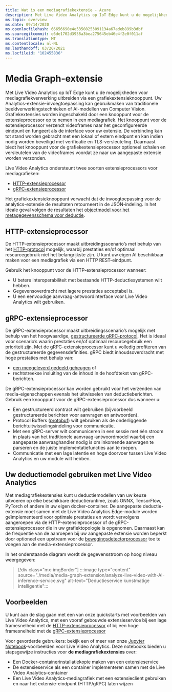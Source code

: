 ```yaml
---
title: Wat is een mediagrafiekextensie - Azure
description: Met Live Video Analytics op IoT Edge kunt u de mogelijkheden voor mediagrafiekverwerking uitbreiden via een grafiekextensieknooppunt.
ms.topic: overview
ms.date: 09/14/2020
ms.openlocfilehash: 66656690e4e53508253091134a67adeb899b3dbf
ms.sourcegitcommit: e6de1702d3958a3bea275645eb46e4f2e0f011af
ms.translationtype: MT
ms.contentlocale: nl-NL
ms.lasthandoff: 03/20/2021
ms.locfileid: "102455836"
---
```

# <a name="media-graph-extension"></a>Media Graph-extensie

Met Live Video Analytics op IoT Edge kunt u de mogelijkheden voor mediagrafiekverwerking uitbreiden via een grafiekextensieknooppunt. Uw Analytics-extensie-invoegtoepassing kan gebruikmaken van traditionele beeldverwerkingstechnieken of AI-modellen van Computer Vision. Grafiekextensies worden ingeschakeld door een knooppunt voor de extensieprocessor op te nemen in een mediagrafiek. Het knooppunt voor de extensieprocessor verzendt videoframes naar het geconfigureerde  eindpunt en fungeert als de interface voor uw extensie. De verbinding kan tot stand worden gebracht met een lokaal of extern eindpunt en kan indien nodig worden beveiligd met verificatie en TLS-versleuteling. Daarnaast biedt het knooppunt voor de grafiekextensieprocessor optioneel schalen en versleutelen van de videoframes voordat ze naar uw aangepaste extensie worden verzonden. 

Live Video Analytics ondersteunt twee soorten extensieprocessors voor mediagrafieken:

* [HTTP-extensieprocessor](media-graph-concept.md#http-extension-processor)
* [gRPC-extensieprocessor](media-graph-concept.md#grpc-extension-processor)

Het grafiekextensieknooppunt verwacht dat de invoegtoepassing voor de analytics-extensie de resultaten retourneert in de JSON-indeling. In het ideale geval volgen de resultaten het [objectmodel voor het metagegevensschema voor deductie](/azure/media-services/live-video-analytics-edge/inference-metadata-schema).

## <a name="http-extension-processor"></a>HTTP-extensieprocessor

De HTTP-extensieprocessor maakt uitbreidingsscenario’s met behulp van het [HTTP-protocol](/azure/media-services/live-video-analytics-edge/http-extension-protocol) mogelijk, waarbij prestaties en/of optimaal resourcegebruik niet het belangrijkste zijn. U kunt uw eigen AI beschikbaar maken voor een mediagrafiek via een HTTP REST-eindpunt. 

Gebruik het knooppunt voor de HTTP-extensieprocessor wanneer:

* U betere interoperabiliteit met bestaande HTTP-deductiesystemen wilt hebben.
* Gegevensoverdracht met lagere prestaties acceptabel is.
* U een eenvoudige aanvraag-antwoordinterface voor Live Video Analytics wilt gebruiken.

## <a name="grpc-extension-processor"></a>gRPC-extensieprocessor

De gRPC-extensieprocessor maakt uitbreidingsscenario’s mogelijk met behulp van het hoogwaardige, [gestructureerde gRPC-protocol](/azure/media-services/live-video-analytics-edge/grpc-extension-protocol). Het is ideaal voor scenario’s waarin prestaties en/of optimaal resourcegebruik een prioriteit zijn. Met de gRPC-extensieprocessor kunt u volledig profiteren van de gestructureerde gegevensdefinities. gRPC biedt inhoudsoverdracht met hoge prestaties met behulp van:

* [een meegeleverd gedeeld geheugen](https://en.wikipedia.org/wiki/Shared_memory) of 
* rechtstreekse insluiting van de inhoud in de hoofdtekst van gRPC-berichten. 

De gRPC-extensieprocessor kan worden gebruikt voor het verzenden van media-eigenschappen evenals het uitwisselen van deductieberichten.
Gebruik een knooppunt voor de gRPC-extensieprocessor dus wanneer u:

* Een gestructureerd contract wilt gebruiken (bijvoorbeeld gestructureerde berichten voor aanvragen en antwoorden).
* Protocol Buffers ([protobuf](https://developers.google.com/protocol-buffers)) wilt gebruiken als de onderliggende berichtuitwisselingsindeling voor communicatie.
* Met een gRPC-server wilt communiceren in een sessie met één stroom in plaats van het traditionele aanvraag-antwoordmodel waarbij een aangepaste aanvraaghandler nodig is om inkomende aanvragen te parseren en de juiste implementatiefuncties aan te roepen. 
* Communicatie met een lage latentie en hoge doorvoer tussen Live Video Analytics en uw module wilt hebben.

## <a name="use-your-inferencing-model-with-live-video-analytics"></a>Uw deductiemodel gebruiken met Live Video Analytics

Met mediagrafiekextensies kunt u deductiemodellen van uw keuze uitvoeren op elke beschikbare deductieruntime, zoals ONNX, TensorFlow, PyTorch of andere in uw eigen docker-container. De aangepaste deductie-extensie moet samen met de Live Video Analytics Edge-module worden geïmplementeerd voor optimale prestaties en wordt vervolgens aangeroepen via de HTTP-extensieprocessor of de gRPC-extensieprocessor die in uw grafiektopologie is opgenomen. Daarnaast kan de frequentie van de aanroepen bij uw aangepaste extensie worden beperkt door optioneel een upstream voor de [bewegingsdetectorprocessor](media-graph-concept.md#motion-detection-processor) toe te voegen aan de media-extensieprocessor.

In het onderstaande diagram wordt de gegevensstroom op hoog niveau weergegeven:

> [!div class="mx-imgBorder"]
> :::image type="content" source="./media/media-graph-extension/analyze-live-video-with-AI-inference-service.svg" alt-text="Deductieservice kunstmatige intelligentie":::

## <a name="samples"></a>Voorbeelden

U kunt aan de slag gaan met een van onze quickstarts met voorbeelden van Live Video Analytics, met een vooraf gebouwde extensieservice bij een lage framesnelheid met de [HTTP-extensieprocessor](/azure/media-services/live-video-analytics-edge/use-your-model-quickstart?pivots=programming-language-csharp) of bij een hoge framesnelheid met de [gRPC-extensieprocessor](/azure/media-services/live-video-analytics-edge/analyze-live-video-use-your-grpc-model-quickstart?pivots=programming-language-csharp)

Voor gevorderde gebruikers: bekijk een of meer van onze [Jupyter Notebook](https://github.com/Azure/live-video-analytics/blob/master/utilities/video-analysis/notebooks/readme.md)-voorbeelden voor Live Video Analytics. Deze notebooks bieden u stapsgewijze instructies voor **de mediagrafiekextensies** over:

* Een Docker-containerinstallatiekopie maken van een extensieservice
* De extensieservice als een container implementeren samen met de Live Video Analytics-container
* Een Live Video Analytics-mediagrafiek met een extensieclient gebruiken en naar het extensie-eindpunt (HTTP/gRPC) laten wijzen
